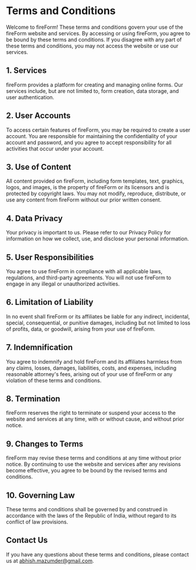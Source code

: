 # Terms and Conditions

Welcome to fireForm! These terms and conditions govern your use of the fireForm website and services. By accessing or using fireForm, you agree to be bound by these terms and conditions. If you disagree with any part of these terms and conditions, you may not access the website or use our services.

## 1. Services

fireForm provides a platform for creating and managing online forms. Our services include, but are not limited to, form creation, data storage, and user authentication.

## 2. User Accounts

To access certain features of fireForm, you may be required to create a user account. You are responsible for maintaining the confidentiality of your account and password, and you agree to accept responsibility for all activities that occur under your account.

## 3. Use of Content

All content provided on fireForm, including form templates, text, graphics, logos, and images, is the property of fireForm or its licensors and is protected by copyright laws. You may not modify, reproduce, distribute, or use any content from fireForm without our prior written consent.

## 4. Data Privacy

Your privacy is important to us. Please refer to our Privacy Policy for information on how we collect, use, and disclose your personal information.

## 5. User Responsibilities

You agree to use fireForm in compliance with all applicable laws, regulations, and third-party agreements. You will not use fireForm to engage in any illegal or unauthorized activities.

## 6. Limitation of Liability

In no event shall fireForm or its affiliates be liable for any indirect, incidental, special, consequential, or punitive damages, including but not limited to loss of profits, data, or goodwill, arising from your use of fireForm.

## 7. Indemnification

You agree to indemnify and hold fireForm and its affiliates harmless from any claims, losses, damages, liabilities, costs, and expenses, including reasonable attorney's fees, arising out of your use of fireForm or any violation of these terms and conditions.

## 8. Termination

fireForm reserves the right to terminate or suspend your access to the website and services at any time, with or without cause, and without prior notice.

## 9. Changes to Terms

fireForm may revise these terms and conditions at any time without prior notice. By continuing to use the website and services after any revisions become effective, you agree to be bound by the revised terms and conditions.

## 10. Governing Law

These terms and conditions shall be governed by and construed in accordance with the laws of the Republic of India, without regard to its conflict of law provisions.

## Contact Us

If you have any questions about these terms and conditions, please contact us at abhish.mazumder@gmail.com.
